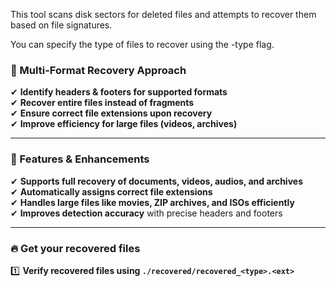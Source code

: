 This tool scans disk sectors for deleted files and attempts to recover them based on file signatures.


You can specify the type of files to recover using the -type flag.

### **📍 Multi-Format Recovery Approach**
✔ **Identify headers & footers for supported formats**  
✔ **Recover entire files instead of fragments**  
✔ **Ensure correct file extensions upon recovery**  
✔ **Improve efficiency for large files (videos, archives)**  

---

### **🚀 Features & Enhancements**
✔ **Supports full recovery of documents, videos, audios, and archives**  
✔ **Automatically assigns correct file extensions**  
✔ **Handles large files like movies, ZIP archives, and ISOs efficiently**  
✔ **Improves detection accuracy** with precise headers and footers  

---

### **🔥 Get your recovered files**
1️⃣ **Verify recovered files using `./recovered/recovered_<type>.<ext>`**  

